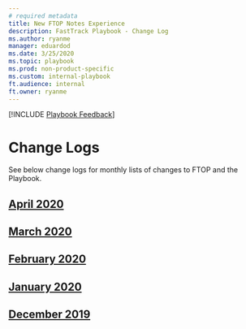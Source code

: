 ```yaml
---  
# required metadata  
title: New FTOP Notes Experience
description: FastTrack Playbook - Change Log
ms.author: ryanme  
manager: eduardod  
ms.date: 3/25/2020  
ms.topic: playbook  
ms.prod: non-product-specific  
ms.custom: internal-playbook  
ft.audience: internal  
ft.owner: ryanme 
---  
```

[!INCLUDE [Playbook Feedback](./includes/questions-feedback.md)]  

# Change Logs

See below change logs for monthly lists of changes to FTOP and the Playbook.

## [April 2020](change-log-april-2020.md)
## [March 2020](change-log-march-2020.md)
## [February 2020](change-log-february-2020.md)
## [January 2020](change-log-january-2020.md)
## [December 2019](change-log-december-2019.md)